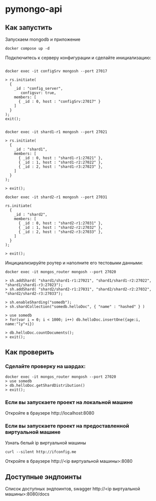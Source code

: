 # pymongo-api

## Как запустить

Запускаем mongodb и приложение

```shell
docker compose up -d
```

Подключитесь к серверу конфигурации и сделайте инициализацию:

```shell

docker exec -it configSrv mongosh --port 27017

> rs.initiate(
  {
    _id : "config_server",
       configsvr: true,
    members: [
      { _id : 0, host : "configSrv:27017" }
    ]
  }
);
exit();


docker exec -it shard1-r1 mongosh --port 27021

> rs.initiate(
  {
    _id : "shard1",
    members: [
      { _id : 0, host : "shard1-r1:27021" },
      { _id : 1, host : "shard1-r2:27022" },
      { _id : 2, host : "shard1-r3:27023" },
    ]
  }
);

> exit();

docker exec -it shard2-r1 mongosh --port 27031

rs.initiate(
  {
    _id : "shard2",
    members: [
      { _id : 0, host : "shard2-r1:27031" },
      { _id : 1, host : "shard2-r2:27032" },
      { _id : 2, host : "shard2-r3:27033" },
    ]
  }
);

> exit();
```


Инцициализируйте роутер и наполните его тестовыми данными:

```shell
docker exec -it mongos_router mongosh --port 27020

> sh.addShard( "shard1/shard1-r1:27021", "shard1/shard1-r2:27022", "shard1/shard1-r3:27023");
> sh.addShard( "shard2/shard2-r1:27031", "shard2/shard2-r2:27032", "shard2/shard2-r3:27033");

> sh.enableSharding("somedb");
> sh.shardCollection("somedb.helloDoc", { "name" : "hashed" } )

> use somedb
> for(var i = 0; i < 1000; i++) db.helloDoc.insertOne({age:i, name:"ly"+i})

> db.helloDoc.countDocuments(); 
> exit();
```

## Как проверить

### Сделайте проверку на шардах:
```shell
docker exec -it mongos_router mongosh --port 27020
> use somedb
> db.helloDoc.getShardDistribution()
> exit();

```

### Если вы запускаете проект на локальной машине

Откройте в браузере http://localhost:8080

### Если вы запускаете проект на предоставленной виртуальной машине

Узнать белый ip виртуальной машины

```shell
curl --silent http://ifconfig.me
```

Откройте в браузере http://<ip виртуальной машины>:8080

## Доступные эндпоинты

Список доступных эндпоинтов, swagger http://<ip виртуальной машины>:8080/docs